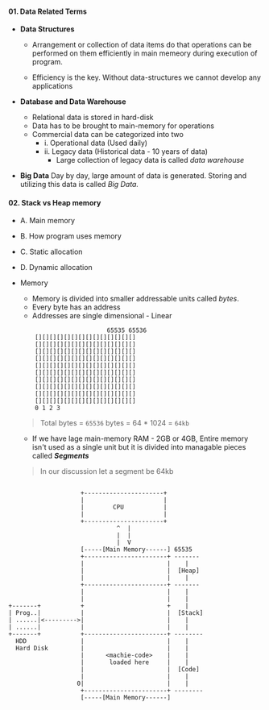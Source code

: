 #### 01. Data Related Terms

- **Data Structures**

    - Arrangement or collection of data items do that operations can be performed on them efficiently in main memeory during execution of program.

    - Efficiency is the key. Without data-structures we cannot develop any applications

- **Database and Data Warehouse**
    - Relational data is stored in hard-disk
    - Data has to be brought to main-memory for operations
    - Commercial data can be categorized into two
        - i. Operational data (Used daily)
        - ii. Legacy data (Historical data - 10 years of data)
            - Large collection of legacy data is called *data warehouse*

- **Big Data**
    Day by day, large amount of data is generated. Storing and utilizing this data is called *Big Data.*

#### 02. Stack vs Heap memory

- A. Main memory
- B. How program uses memory
- C. Static allocation
- D. Dynamic allocation

- Memory 
    - Memory is divided into smaller addressable units called *bytes*. 
    - Every byte has an address
    - Addresses are single dimensional - Linear
    ```
                            65535 65536
        [][][][][][][][][][][][][][]
        [][][][][][][][][][][][][][]
        [][][][][][][][][][][][][][]
        [][][][][][][][][][][][][][]
        [][][][][][][][][][][][][][]
        [][][][][][][][][][][][][][]
        [][][][][][][][][][][][][][]
        [][][][][][][][][][][][][][]
        [][][][][][][][][][][][][][]
        [][][][][][][][][][][][][][]
        0 1 2 3
    ```

    > Total bytes = `65536` bytes = 64 * 1024 = `64kb` 

    - If we have lage main-memory RAM - 2GB or 4GB, Entire memory isn't used as a single unit but it is divided into managable pieces called ***Segments*** 

    > In our discussion let a segment be 64kb

```

                    +----------------------+
                    |                      |
                    |        CPU           |
                    |                      |
                    +----------------------+
                              ^  |
                              |  |
                              |  V
                    [-----[Main Memory------] 65535
                    +-----------------------+ -------
                    |                       |    |
                    |                       |  [Heap]
                    |                       |    |
                    +-----------------------+ -------
                    |                       |    | 
                    |                       |    |
+-------+           +                       +    |
| Prog..|           |                       |  [Stack]
| ......|<--------->|                       |    |
| ......|           |                       |    |
+-------+           +-----------------------+ --------
  HDD               |                       |    |
  Hard Disk         |                       |    |
                    |      <machie-code>    |    |
                    |       loaded here     |    |
                    |                       |  [Code]
                    |                       |    |
                   0|                       |    |
                    +-----------------------+ --------
                    [-----[Main Memory------]
```

